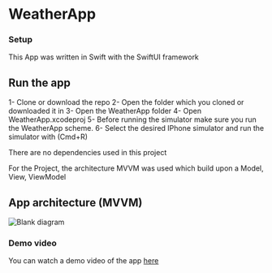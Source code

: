 # WeatherApp

### Setup

This App was written in Swift with the SwiftUI framework

## Run the app
1- Clone or download the repo
2- Open the folder which you cloned or downloaded it in
3- Open the WeatherApp folder
4- Open WeatherApp.xcodeproj
5- Before running the simulator make sure you run the WeatherApp scheme. 
6- Select the desired IPhone simulator and run the simulator with (Cmd+R)  

There are no dependencies used in this project

For the Project, the architecture MVVM was used which build upon a Model, View, ViewModel

## App architecture (MVVM)
![Blank diagram](https://user-images.githubusercontent.com/71644512/116561431-98971900-a902-11eb-9d1d-63b5f1e115b4.png)

### Demo video
You can watch a demo video of the app [here](https://www.youtube.com/watch?v=BO9DabZmrTA)
